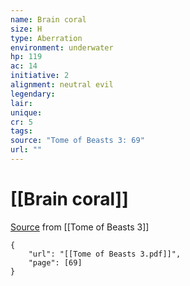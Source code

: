 ```yaml
---
name: Brain coral
size: H
type: Aberration
environment: underwater
hp: 119
ac: 14
initiative: 2
alignment: neutral evil
legendary: 
lair: 
unique: 
cr: 5
tags: 
source: "Tome of Beasts 3: 69"
url: ""
---
```

# [[Brain coral]]

[Source](zotero://open-pdf/library/items/BLGR9HVR?page=69) from [[Tome of Beasts 3]]

```pdf
{
	"url": "[[Tome of Beasts 3.pdf]]",
	"page": [69]
}
```

